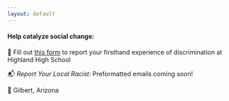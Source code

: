 ```yaml
---
layout: default
---
```

  
#### Help catalyze social change:

📝 Fill out [this form](https://form.jotform.com/202017830237042) to report your firsthand experience of discrimination at Highland High School
 
📬 *Report Your Local Racist:* Preformatted emails coming soon!
 
  

📍 Gilbert, Arizona
